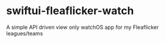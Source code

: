 # swiftui-fleaflicker-watch
A simple API driven view only watchOS app for my Fleaflicker leagues/teams
